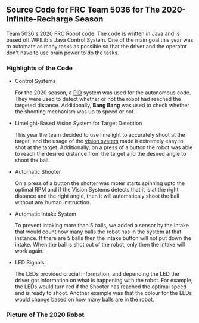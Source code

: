 ## Source Code for FRC Team 5036 for The 2020-Infinite-Recharge Season 
Team 5036's 2020 FRC Robot code. The code is written in Java and is based off WPILib's Java Control System. One of the main goal this year was to automate as many tasks as possible so that the driver and the operator don't have to use brain power to do the tasks. 

### Highlights of the Code
* Control Systems 

  For the 2020 season, a [PID](https://github.com/frc-5036/2020-Infinite-Recharge/blob/master/src/main/java/frc/robot/extra/PID.java) system was used for the autonomous code. They were used to detect whether or not the robot had reached the targeted distance. Additionally, **Bang Bang** was used to check whether the shooting mechanism was up to speed or not. 

* Limelight-Based Vision System for Target Detection

  This year the team decided to use limelight to accurately shoot at the target, and the usage of the [vision system](https://github.com/frc-5036/2020-Infinite-Recharge/blob/master/src/main/java/frc/robot/subsystems/Limelight.java) made it extremely easy to shot at the target. Additionally, on a press of a button the robot was able to reach the desired distance from the target and the desired angle to shoot the ball. 

* Automatic Shooter 

  On a press of a button the shotter was moter starts spinning upto the optimal RPM and if the Vision Systems detects that it is at the right distance and the right angle, then it will automaticaly shoot the ball without any human instruction. 
  
* Automatic Intake System 
  
    To prevent intaking more than 5 balls, we added a sensor by the intake that would count how many balls the robot has in the system at that instance. If there are 5 balls then the intake button will not put down the intake. When the ball is shot out of the robot, only then the intake will work again. 
    
* LED Signals

  The LEDs provided crucial information, and depending the LED the driver got information on what is happening with the robot. For example, the LEDs would turn red if the Shooter has reached the optimal speed and is ready to shoot. Another example was that the colour for the LEDs would change based on how many balls are in the robot.  

### Picture of The 2020 Robot 
![]()

